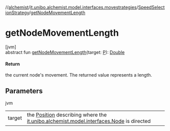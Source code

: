 //[alchemist](../../../index.md)/[it.unibo.alchemist.model.interfaces.movestrategies](../index.md)/[SpeedSelectionStrategy](index.md)/[getNodeMovementLength](get-node-movement-length.md)

# getNodeMovementLength

[jvm]\
abstract fun [getNodeMovementLength](get-node-movement-length.md)(target: [P](../../it.unibo.alchemist.model.implementations.movestrategies.speed/-interact-with-others/index.md)): [Double](https://kotlinlang.org/api/latest/jvm/stdlib/kotlin/-double/index.html)

#### Return

the current node's movement. The returned value represents a length.

## Parameters

jvm

| | |
|---|---|
| target | the [Position](../../it.unibo.alchemist.model.interfaces/-position/index.md) describing where the [it.unibo.alchemist.model.interfaces.Node](../../it.unibo.alchemist.model.interfaces/-node/index.md) is directed |
